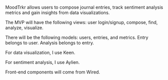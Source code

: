 MoodTrkr allows users to compose journal entries, track sentiment analysis metrics and gain insights from data visualizations. 

The MVP will have the following views: user login/signup, compose, find, analyze, visualize. 

There will be the following models: users, entries, and metrics. 
    Entry belongs to user.
    Analysis belongs to entry. 

For data visualization, I use Keen. 

For sentiment analysis, I use Aylien. 

Front-end components will come from Wired. 
